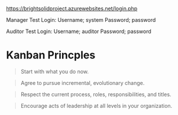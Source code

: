 https://brightsolidproject.azurewebsites.net/login.php

Manager Test Login:
Username; system
Password; password

Auditor Test Login:
Username; auditor
Password; password


# Kanban Princples
>Start with what you do now.

>Agree to pursue incremental, evolutionary change.

>Respect the current process, roles, responsibilities, and titles.

>Encourage acts of leadership at all levels in your organization.
